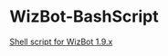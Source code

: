 # WizBot-BashScript
[Shell script for WizBot 1.9.x](http://wizbot.readthedocs.io/en/latest/guides/Linux%20Guide/)